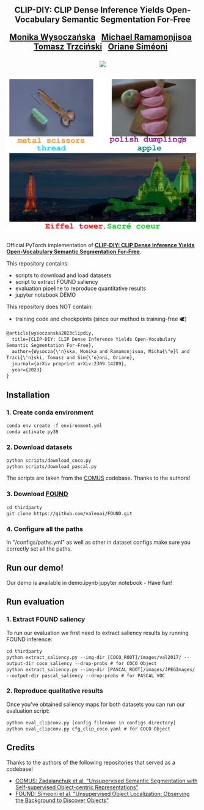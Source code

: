 <div align="center">
<h2>
CLIP-DIY: CLIP Dense Inference Yields Open-Vocabulary Semantic
Segmentation For-Free <br>
<p></p>

<a href="https://wysoczanska.github.io/">Monika Wysoczańska</a>&ensp;
<a href="https://github.com/jake-austin">Michael Ramamonjisoa</a>&ensp;
<a href="http://staff.ii.pw.edu.pl/~ttrzcins/">Tomasz Trzciński</a>&ensp;
<a href="https://osimeoni.github.io/">Oriane Siméoni</a>&ensp;

<p></p>
<a href="https://arxiv.org/pdf/2309.14289.pdf"><img
src="https://img.shields.io/badge/-Paper-blue.svg?colorA=333&logo=arxiv" height=35em></a>
<p></p>

![teaser.png](./images/teaser.png)

</h2>
</div>

Official PyTorch implementation of [**CLIP-DIY: CLIP Dense Inference Yields Open-Vocabulary Semantic Segmentation For-Free**](https://arxiv.org/abs/2309.14289).

This repository contains:

- scripts to download and load datasets
- script to extract FOUND saliency
- evaluation pipeline to reproduce quantitative results
- jupyter notebook DEMO

This repository does NOT contain:

- training code and checkpoints (since our method is training-free 🕊️)

```
@article{wysoczanska2023clipdiy,
  title={CLIP-DIY: CLIP Dense Inference Yields Open-Vocabulary Semantic Segmentation For-Free},
  author={Wysocza{\'n}ska, Monika and Ramamonjisoa, Micha{\"e}l and Trzci{\'n}ski, Tomasz and Sim{\'e}oni, Oriane},
  journal={arXiv preprint arXiv:2309.14289},
  year={2023}
}
```

## Installation 

### 1. Create conda environment

```
conda env create -f environment.yml
conda activate py39
```

### 2. Download datasets 

```
python scripts/download_coco.py
python scripts/download_pascal.py
```

The scripts are taken from the [COMUS](https://github.com/zadaianchuk/comus) codebase. Thanks to the authors!

### 3. Download [FOUND](https://valeoai.github.io/blog/publications/found/)
```
cd thirdparty
git clone https://github.com/valeoai/FOUND.git
```
### 4. Configure all the paths

In "/configs/paths.yml" as well as other in dataset configs make sure you correctly set all the paths.


## Run our demo!

Our demo is available in demo.ipynb jupyter notebook - Have fun!

## Run evaluation

### 1. Extract FOUND saliency

To run our evaluation we first need to extract saliency results by running FOUND inference:

```
cd thirdparty
python extract_saliency.py --img-dir [COCO_ROOT]/images/val2017/ --output-dir coco_saliency --drop-probs # for COCO Object
python extract_saliency.py --img-dir [PASCAL_ROOT]/images/JPEGImages/ --output-dir pascal_saliency --drop-probs # for PASCAL VOC
```

### 2. Reproduce qualitative results 

Once you've obtained saliency maps for both datasets you can run our evaluation script:

```
python eval_clipconv.py [config filename in configs directory]
python eval_clipconv.py cfg_clip_coco.yaml # for COCO Object
```

## Credits

Thanks to the authors of the following repositories that served as a codebase!

- [COMUS: Zadaianchuk et al. "Unsupervised Semantic Segmentation with Self-supervised Object-centric Representations"](https://github.com/zadaianchuk/comus)
- [FOUND: Simeoni et al. "Unsupervised Object Localization: Observing the Background to Discover Objects"](https://valeoai.github.io/blog/publications/found/)
